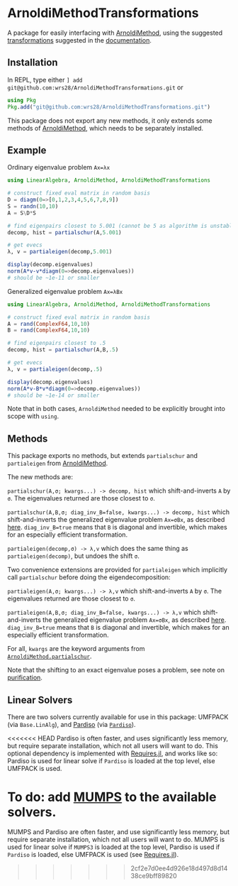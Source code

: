 # ArnoldiMethodTransformations

A package for easily interfacing with [ArnoldiMethod](https://github.com/haampie/ArnoldiMethod.jl), using the suggested [transformations](https://haampie.github.io/ArnoldiMethod.jl/stable/usage/02_spectral_transformations.html) suggested in the [documentation](https://haampie.github.io/ArnoldiMethod.jl/stable/index.html).


## Installation

In REPL, type either `] add git@github.com:wrs28/ArnoldiMethodTransformations.git` or
````JULIA
using Pkg
Pkg.add("git@github.com:wrs28/ArnoldiMethodTransformations.git")
````

This package does not export any new methods, it only extends some methods of [ArnoldiMethod](https://github.com/haampie/ArnoldiMethod.jl), which needs to be separately installed.

## Example
Ordinary eigenvalue problem `Ax=λx`
````JULIA
using LinearAlgebra, ArnoldiMethod, ArnoldiMethodTransformations

# construct fixed eval matrix in random basis
D = diagm(0=>[0,1,2,3,4,5,6,7,8,9])
S = randn(10,10)
A = S\D*S

# find eigenpairs closest to 5.001 (cannot be 5 as algorithm is unstable if σ is exactly an eval)
decomp, hist = partialschur(A,5.001)

# get evecs
λ, v = partialeigen(decomp,5.001)

display(decomp.eigenvalues)
norm(A*v-v*diagm(0=>decomp.eigenvalues))
# should be ~1e-11 or smaller
````

Generalized eigenvalue problem `Ax=λBx`
````JULIA
using LinearAlgebra, ArnoldiMethod, ArnoldiMethodTransformations

# construct fixed eval matrix in random basis
A = rand(ComplexF64,10,10)
B = rand(ComplexF64,10,10)

# find eigenpairs closest to .5
decomp, hist = partialschur(A,B,.5)

# get evecs
λ, v = partialeigen(decomp,.5)

display(decomp.eigenvalues)
norm(A*v-B*v*diagm(0=>decomp.eigenvalues))
# should be ~1e-14 or smaller
````

Note that in both cases, `ArnoldiMethod` needed to be explicitly brought into scope with `using`.

## Methods
This package exports no methods, but extends `partialschur`  and `partialeigen` from [ArnoldiMethod](https://github.com/haampie/ArnoldiMethod.jl).

The new methods are:

`partialschur(A,σ; kwargs...) -> decomp, hist` which shift-and-inverts `A` by `σ`. The eigenvalues returned are those closest to `σ`.

`partialschur(A,B,σ; diag_inv_B=false, kwargs...) -> decomp, hist` which shift-and-inverts the generalized eigenvalue problem `Ax=σBx`, as described [here](https://haampie.github.io/ArnoldiMethod.jl/stable/theory.html#Spectral-transformations-1). `diag_inv_B=true` means that `B` is diagonal and invertible, which makes for an especially efficient transformation.

`partialeigen(decomp,σ) -> λ,v` which does the same thing as `partialeigen(decomp)`, but undoes the shift `σ`.

Two convenience extensions are provided for `partialeigen` which implicitly call `partialschur` before doing the eigendecomposition:

`partialeigen(A,σ; kwargs...) -> λ,v` which shift-and-inverts `A` by `σ`. The eigenvalues returned are those closest to `σ`.

`partialeigen(A,B,σ; diag_inv_B=false, kwargs...) -> λ,v` which shift-and-inverts the generalized eigenvalue problem `Ax=σBx`, as described [here](https://haampie.github.io/ArnoldiMethod.jl/stable/theory.html#Spectral-transformations-1). `diag_inv_B=true` means that `B` is diagonal and invertible, which makes for an especially efficient transformation.

For all, `kwargs` are the keyword arguments from [`ArnoldiMethod.partialschur`](https://haampie.github.io/ArnoldiMethod.jl/stable/usage/01_getting_started.html#ArnoldiMethod.partialschur).

Note that the shifting to an exact eigenvalue poses a problem, see note on [purification](https://haampie.github.io/ArnoldiMethod.jl/stable/theory.html#Purification-1).


## Linear Solvers
There are two solvers currently available for use in this package: UMFPACK (via `Base.LinAlg`), and [Pardiso](https://pardiso-project.org) (via [`Pardiso`](https://github.com/JuliaSparse/Pardiso.jl)).

<<<<<<< HEAD
Pardiso is often faster, and uses significantly less memory, but require separate installation, which not all users will want to do. This optional dependency is implemented with [Requires.jl](https://github.com/MikeInnes/Requires.jl), and works like so: Pardiso is used for linear solve if `Pardiso` is loaded at the top level, else UMFPACK is used.

To do: add [MUMPS](http://mumps.enseeiht.fr) to the available solvers.
=======
MUMPS and Pardiso are often faster, and use significantly less memory, but require separate installation, which not all users will want to do. MUMPS is used for linear solve if `MUMPS3` is loaded at the top level, Pardiso is used if `Pardiso` is loaded, else UMFPACK is used (see [Requires.jl](https://github.com/MikeInnes/Requires.jl)).
>>>>>>> 2cf2e7d0ee4d926e18d497d8d1438ce9bff89820
